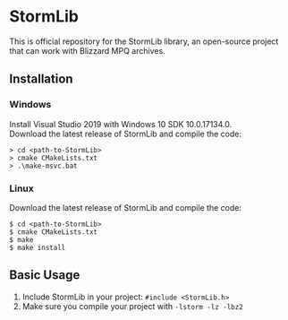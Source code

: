 # StormLib

This is official repository for the StormLib library, an open-source project that can work with Blizzard MPQ archives.

## Installation
### Windows
Install Visual Studio 2019 with Windows 10 SDK 10.0.17134.0.  
Download the latest release of StormLib and compile the code:
```
> cd <path-to-StormLib>
> cmake CMakeLists.txt
> .\make-msvc.bat
```

### Linux
Download the latest release of StormLib and compile the code:
```
$ cd <path-to-StormLib>
$ cmake CMakeLists.txt
$ make
$ make install
```

## Basic Usage
1. Include StormLib in your project: `#include <StormLib.h>`
1. Make sure you compile your project with `-lstorm -lz -lbz2`
